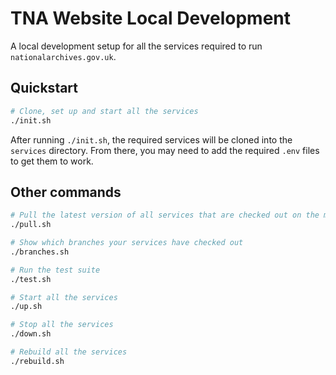# TNA Website Local Development

A local development setup for all the services required to run `nationalarchives.gov.uk`.

## Quickstart

```sh
# Clone, set up and start all the services
./init.sh
```

After running `./init.sh`, the required services will be cloned into the `services` directory. From there, you may need to add the required `.env` files to get them to work.

## Other commands

```sh
# Pull the latest version of all services that are checked out on the main branch
./pull.sh

# Show which branches your services have checked out
./branches.sh

# Run the test suite
./test.sh

# Start all the services
./up.sh

# Stop all the services
./down.sh

# Rebuild all the services
./rebuild.sh
```
